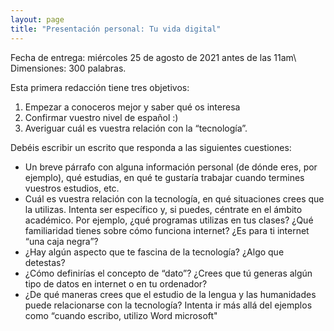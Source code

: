 ```yaml
---
layout: page
title: "Presentación personal: Tu vida digital"
---
```


Fecha de entrega: miércoles 25 de agosto de 2021 antes de las 11am\  
Dimensiones: 300 palabras.

Esta primera redacción tiene tres objetivos: 

1. Empezar a conoceros mejor y saber qué os interesa 
2. Confirmar vuestro nivel de español :)
3. Averiguar cuál es vuestra relación con la “tecnología”. 

Debéis escribir un escrito que responda a las siguientes cuestiones: 

* Un breve párrafo con alguna información personal (de dónde eres, por ejemplo), qué estudias, en qué te gustaría trabajar cuando termines vuestros estudios, etc. 
* Cuál es vuestra relación con la tecnología, en qué situaciones crees que la utilizas. Intenta ser específico y, si puedes, céntrate en el ámbito académico. Por ejemplo, ¿qué programas utilizas en tus clases? ¿Qué familiaridad tienes sobre cómo funciona internet? ¿Es para ti internet “una caja negra”? 
* ¿Hay algún aspecto que te fascina de la tecnología? ¿Algo que detestas?
* ¿Cómo definirías el concepto de “dato”? ¿Crees que tú generas algún tipo de datos en internet o en tu ordenador? 
* ¿De qué maneras crees que el estudio de la lengua y las humanidades puede relacionarse con la tecnología? Intenta ir más allá del ejemplos como “cuando escribo, utilizo Word microsoft" 
